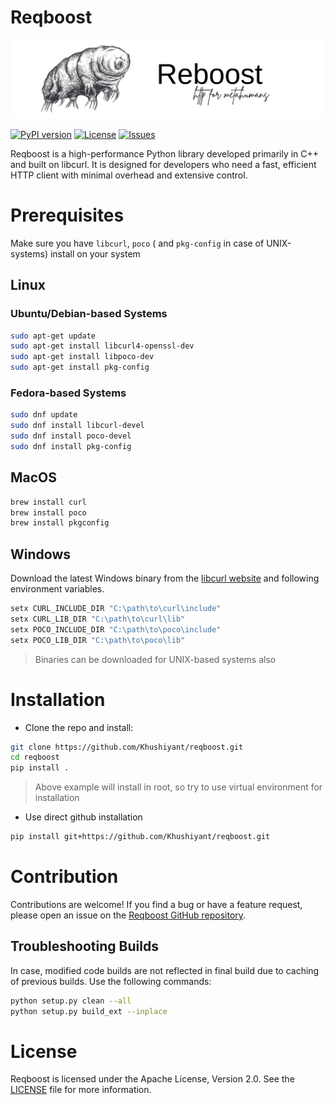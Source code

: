 # Reqboost

![banner](ext/banner.png)

[![PyPI version](https://img.shields.io/pypi/v/reqboost?style=flat-square&logo=pypi)](https://pypi.org/project/reqboost/) [![License](https://img.shields.io/github/license/Khushiyant/reqboost?style=flat-square&logo=open-source-initiative)]([./LICENSE](https://github.com/Khushiyant/reqboost/blob/main/LICENSE)) [![Issues](https://img.shields.io/github/issues/Khushiyant/reqboost?style=flat-square&logo=github)](https://github.com/Khushiyant/reqboost/issues)

Reqboost is a high-performance Python library developed primarily in C++ and built on libcurl. It is designed for developers who need a fast, efficient HTTP client with minimal overhead and extensive control.

# Prerequisites

Make sure you have `libcurl`, `poco` ( and `pkg-config` in case of UNIX-systems) install on your system

## Linux

### Ubuntu/Debian-based Systems

```bash
sudo apt-get update
sudo apt-get install libcurl4-openssl-dev
sudo apt-get install libpoco-dev
sudo apt-get install pkg-config
```

### Fedora-based Systems

```bash
sudo dnf update
sudo dnf install libcurl-devel
sudo dnf install poco-devel
sudo dnf install pkg-config

```

## MacOS

```bash
brew install curl
brew install poco
brew install pkgconfig
```

## Windows

Download the latest Windows binary from the [libcurl website](https://curl.se/download.html) and following environment variables.

```bash
setx CURL_INCLUDE_DIR "C:\path\to\curl\include"
setx CURL_LIB_DIR "C:\path\to\curl\lib"
setx POCO_INCLUDE_DIR "C:\path\to\poco\include"
setx POCO_LIB_DIR "C:\path\to\poco\lib"

```

> Binaries can be downloaded for UNIX-based systems also

# Installation

* Clone the repo and install:

```bash
git clone https://github.com/Khushiyant/reqboost.git
cd reqboost
pip install .
```

> Above example will install in root, so try to use virtual environment for installation

* Use direct github installation

```bash
pip install git+https://github.com/Khushiyant/reqboost.git 
```

# Contribution

Contributions are welcome! If you find a bug or have a feature request, please open an issue on the [Reqboost GitHub repository](https://github.com/Khushiyant/reqboost/issues).

## Troubleshooting Builds

In case, modified code builds are not reflected in final build due to caching of previous builds. Use the following commands:

```bash
python setup.py clean --all
python setup.py build_ext --inplace
```

# License

Reqboost is licensed under the Apache License, Version 2.0. See the [LICENSE](https://github.com/Khushiyant/reqboost/blob/main/LICENSE) file for more information.
